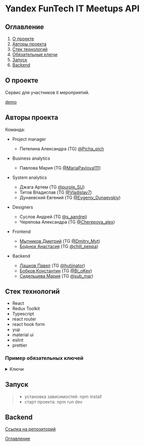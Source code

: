 # Yandex FunTech IT Meetups API

## Оглавление <a id="contents"></a>

1. [О проекте](#about)
2. [Авторы проекта](#authors)
3. [Стек технологий](#tools)
4. [Обязательные ключи](#key)
5. [Запуск](#start)
6. [Backend](#backend)

## О проекте <a id="about"></a>

Сервис для участников it мероприятий.

[demo](https://exquisite-manatee-10e520.netlify.app/)

## Авторы проекта <a id="authors"></a>

Команда:

- Project manager
    - Петелина Александра (TG) [@Picha_pich](https://t.me/Picha_pich)

- Business analytics
    - Павлова Мария (TG [@MariaPavlova111](https://t.me/MariaPavlova111))

- System analytics
    - Джага Артем (TG [@purple_SU](https://t.me/purple_SU))
    - Титов Владислав (TG [@Vladislav7](https://t.me/Vladislav7))
    - Дунаевский Евгений (TG [@Evgeniy_Dunaevskiy](https://t.me/Evgeniy_Dunaevskiy))

- Designers
    - Суслов Андрей (TG [@s_aandrei](https://t.me/s_aandrei))
    - Черепова Александра (TG [@Cherepova_alex](https://t.me/Cherepova_alex))

- Frontend
    - [Мытников Дмитрий](https://github.com/Dimitry-prog) (TG [@Dmitry_Myt](https://t.me/Dmitry_Myt))
    - [Боднюк Анастасия](https://github.com/Chill-Peppa) (TG [@chill_peppa](https://t.me/chill_peppa))

- Backend
    - [Лашков Павел](https://github.com/hutji) (TG [@hutjinator](https://t.me/hutjinator))
    - [Бобков Константин](https://github.com/deltabobkov) (TG [@Bi_oKey](https://t.me/Bi_oKey))
    - [Сидельцева Мария](https://github.com/mvs51) (TG [@sub_mar](https://t.me/sub_mar))

## Стек технологий <a id="tools"></a>

* React
* Redux Toolkit
* Typescript
* react router
* react hook form
* yup
* material ui
* eslint
* prettier

### Пример обязательных ключей<a id="key"></a>

<details><summary>Ключи</summary>

* VITE_API_BASE_URL=https://meetup.ddns.net/api/v1

</details>

## Запуск <a id="start"></a>

> * установка зависимостей: npm install
> * старт проекта: npm run dev

## Backend <a id="backend"></a>

[Ссылка на репозиторий](https://github.com/yandex-funtech-it-events/backend)

[Оглавление](#contents)
